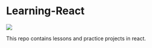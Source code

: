 # Learning-React
<img src="https://www.google.com/imgres?imgurl=https%3A%2F%2Fanalyticsindiamag.com%2Fwp-content%2Fuploads%2F2021%2F01%2Fpasted-image-0-2.png&imgrefurl=https%3A%2F%2Fmorioh.com%2Fp%2Fd24cf66bb689&tbnid=t1SVGjCvK-g4CM&vet=12ahUKEwjL1vjd_Pn1AhUrIMUKHT8bAWEQMygCegUIARC4AQ..i&docid=grBzNd6cGd83xM&w=600&h=323&q=reactjs&client=firefox-b-d&ved=2ahUKEwjL1vjd_Pn1AhUrIMUKHT8bAWEQMygCegUIARC4AQ"/>

This repo contains lessons and practice projects in react.
